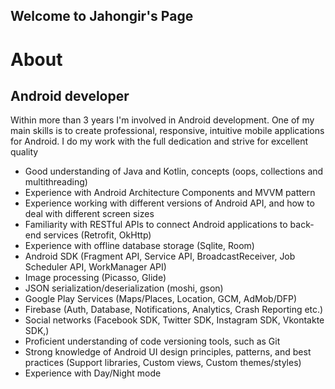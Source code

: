 ## Welcome to Jahongir's Page

# About

## Android developer
Within more than 3 years I'm involved in Android development. One of my main skills is to create professional, responsive, intuitive mobile applications for Android. I do my work with the full dedication and strive for excellent quality

- Good understanding of Java and Kotlin, concepts (oops, collections and multithreading)
- Experience with Android Architecture Components and MVVM pattern
- Experience working with different versions of Android API, and how to deal with different screen sizes
- Familiarity with RESTful APIs to connect Android applications to back-end services (Retrofit, OkHttp)
- Experience with offline database storage (Sqlite, Room)
- Android SDK (Fragment API, Service API, BroadcastReceiver, Job Scheduler API, WorkManager API)
- Image processing (Picasso, Glide)
- JSON serialization/deserialization (moshi, gson)
- Google Play Services (Maps/Places, Location, GCM, AdMob/DFP)
- Firebase (Auth, Database, Notifications, Analytics, Crash Reporting etc.)
- Social networks (Facebook SDK, Twitter SDK, Instagram SDK, Vkontakte SDK,)
- Proficient understanding of code versioning tools, such as Git
- Strong knowledge of Android UI design principles, patterns, and best practices (Support libraries, Custom views, Custom themes/styles)
- Experience with Day/Night mode